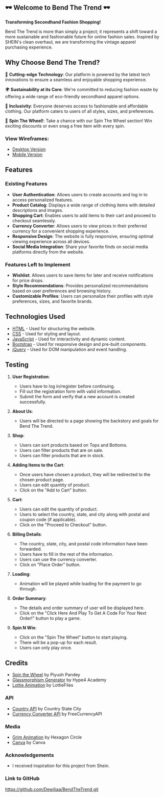 ## :dark_sunglasses: Welcome to Bend The Trend :dark_sunglasses:

**Transforming Secondhand Fashion Shopping!**

Bend The Trend is more than simply a project; it represents a shift toward a more sustainable and fashionable future for online fashion sales. Inspired by SHEIN's clean overhaul, we are transforming the vintage apparel purchasing experience.
 
## Why Choose Bend The Trend?

🌟 **Cutting-edge Technology**: Our platform is powered by the latest tech innovations to ensure a seamless and enjoyable shopping experience.

🌍 **Sustainability at its Core**: We're committed to reducing fashion waste by offering a wide range of eco-friendly secondhand apparel options.

🤝 **Inclusivity**: Everyone deserves access to fashionable and affordable clothing. Our platform caters to users of all styles, sizes, and preferences.

🎉 **Spin The Wheel!**: Take a chance with our Spin The Wheel section! Win exciting discounts or even snag a free item with every spin.

### View Wireframes:
- [Desktop Version](https://www.figma.com/file/Zy8MTiPYC3Ztp4g8t8yHSZ/Dewi-%26-Joey---BTT-Desktop?type=design&node-id=4%3A116&mode=design&t=1Y60LSQxLKZAgBFb-1)
- [Mobile Version](https://www.figma.com/file/8sjzCDfuGVr7uepfeqeW85/Dewi-%26-Joey---BTT-Mobile?type=design&node-id=0%3A1)

## Features
 <!-- Different parts and features of this project-->
### Existing Features
- **User Authentication**: Allows users to create accounts and log in to access personalized features.
- **Product Catalog**: Displays a wide range of clothing items with detailed descriptions and images.
- **Shopping Cart**: Enables users to add items to their cart and proceed to checkout seamlessly.
- **Currency Converter**: Allows users to view prices in their preferred currency for a convenient shopping experience.
- **Responsive Design**: The website is fully responsive, ensuring optimal viewing experience across all devices.
- **Social Media Integration**: Share your favorite finds on social media platforms directly from the website.

### Features Left to Implement
- **Wishlist**: Allows users to save items for later and receive notifications for price drops.
- **Style Recommendations**: Provides personalized recommendations based on user preferences and browsing history.
- **Customizable Profiles**: Users can personalize their profiles with style preferences, sizes, and favorite brands.

## Technologies Used

- [HTML](https://developer.mozilla.org/en-US/docs/Web/HTML) - Used for structuring the website.
- [CSS](https://developer.mozilla.org/en-US/docs/Web/CSS) - Used for styling and layout.
- [JavaScript](https://developer.mozilla.org/en-US/docs/Web/JavaScript) - Used for interactivity and dynamic content.
- [Bootstrap](https://getbootstrap.com) - Used for responsive design and pre-built components.
- [jQuery](https://jquery.com) - Used for DOM manipulation and event handling.


## Testing

1. **User Registration**:
    - Users have to log in/register before continuing.
    - Fill out the registration form with valid information.
    - Submit the form and verify that a new account is created successfully.

2. **About Us**:
    - Users will be directed to a page showing the backstory and goals for Bend The Trend.

3. **Shop**:
    - Users can sort products based on Tops and Bottoms.
    - Users can filter products that are on sale.
    - Users can filter products that are in stock.
    
4. **Adding Items to the Cart**:
    - Once users have chosen a product, they will be redirected to the chosen product page.
    - Users can edit quantity of product.
    - Click on the "Add to Cart" button.

5. **Cart**:
    - Users can edit the quantity of product.
    - Users to select the country, state, and city along with postal and coupon code (if applicable).
    - Click on the "Proceed to Checkout" button.

6. **Billing Details**:
    - The country, state, city, and postal code information have been forwarded.
    - Users have to fill in the rest of the information.
    - Users can use the currency converter.
    - Click on "Place Order" button.

7. **Loading**:
    - Animation will be played while loading for the payment to go through.

8. **Order Summary**:
    - The details and order summary of user will be displayed here.
    - Click on the "Click Here And Play To Get A Code For Your Next Order!" button to play a game.

9. **Spin N Win**:
    - Click on the "Spin The Wheel" button to start playing.
    - There will be a pop-up for each result.
    - Users can only play once.

## Credits
- [Spin the Wheel](https://codepen.io/piyushpd139/pen/PojmJNp) by Piyush Pandey
- [Glassmorphism Generator](https://hype4.academy/tools/glassmorphism-generator) by Hype4 Academy
- [Lottie Animation](https://lottiefiles.com/animations/mobile-payment-mCuHxXCLis) by LottieFiles

### API
- [Country API](https://countrystatecity.in/docs/) by Country State City
- [Currency Converter API](https://app.freecurrencyapi.com/dashboard) by FreeCurrencyAPI

### Media
- [Grim Animation](https://codepen.io/hexagoncircle/pen/vYxKLOa) by Hexagon Circle
- [Canva](https://www.canva.com/) by Canva

### Acknowledgements
- I received inspiration for this project from Shein.

### Link to GitHub
https://github.com/Dewiliaa/BendTheTrend.git